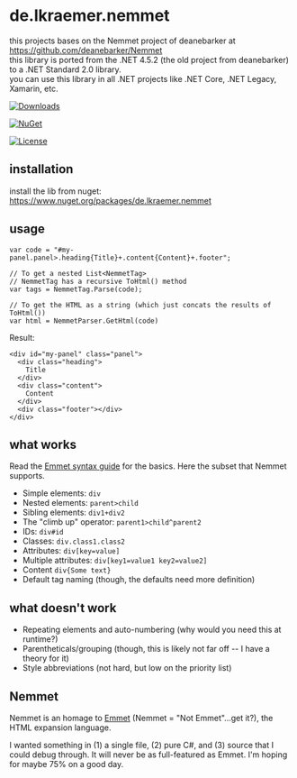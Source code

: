 # de.lkraemer.nemmet

this projects bases on the Nemmet project of deanebarker at https://github.com/deanebarker/Nemmet <br />
this library is ported from the .NET 4.5.2 (the old project from deanebarker) to a .NET Standard 2.0 library. <br />
you can use this library in all .NET projects like .NET Core, .NET Legacy, Xamarin, etc. <br />

[![Downloads](https://img.shields.io/nuget/dt/de.lkraemer.nemmet.svg?style=flat-square)](http://www.nuget.org/packages/de.lkraemer.nemmet/)

[![NuGet](https://img.shields.io/nuget/v/de.lkraemer.nemmet.svg?style=flat-square)](http://nuget.org/packages/de.lkraemer.nemmet)

[![License](https://img.shields.io/github/license/lk-code/nemmet.svg?style=flat-square)](https://github.com/lk-code/nemmet/blob/master/LICENSE)

## installation

install the lib from nuget: https://www.nuget.org/packages/de.lkraemer.nemmet

## usage

    var code = "#my-panel.panel>.heading{Title}+.content{Content}+.footer";

	// To get a nested List<NemmetTag>
    // NemmetTag has a recursive ToHtml() method
	var tags = NemmetTag.Parse(code);

    // To get the HTML as a string (which just concats the results of ToHtml())
    var html = NemmetParser.GetHtml(code)

Result:

    <div id="my-panel" class="panel">
      <div class="heading">
        Title
      </div>
      <div class="content">
        Content
      </div>
      <div class="footer"></div>
    </div>

## what works

Read the [Emmet syntax guide](http://docs.emmet.io/abbreviations/syntax/) for the basics.  Here the subset that Nemmet supports.

* Simple elements: `div`
* Nested elements: `parent>child`
* Sibling elements: `div1+div2`
* The "climb up" operator: `parent1>child^parent2`
* IDs: `div#id`
* Classes: `div.class1.class2`
* Attributes: `div[key=value]`
* Multiple attributes: `div[key1=value1 key2=value2]`
* Content `div{Some text}`
* Default tag naming (though, the defaults need more definition)

## what doesn't work

* Repeating elements and auto-numbering (why would you need this at runtime?)
* Parentheticals/grouping (though, this is likely not far off -- I have a theory for it)
* Style abbreviations (not hard, but low on the priority list)

## Nemmet

Nemmet is an homage to [Emmet](http://emmet.io/) (Nemmet = "Not Emmet"...get it?), the HTML expansion language.

I wanted something in (1) a single file, (2) pure C#, and (3) source that I could debug through.  It will never be as full-featured as Emmet. I'm hoping for maybe 75% on a good day.
